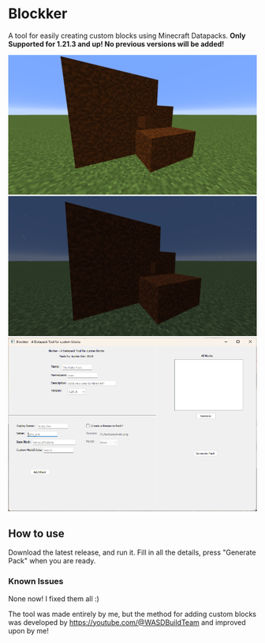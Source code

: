 # Blockker

A tool for easily creating custom blocks using Minecraft Datapacks.
**Only Supported for 1.21.3 and up! No previous versions will be added!**

![alt text](https://github.com/TheJupiterDev/Blockker/blob/main/lib/2024-10-24_16.08.13.png)
![alt text](https://github.com/TheJupiterDev/Blockker/blob/main/lib/2024-10-24_16.08.35.png)
![alt text](https://github.com/TheJupiterDev/Blockker/blob/main/lib/Screenshot%202024-10-24%20160157.png)


## How to use
Download the latest release, and run it.
Fill in all the details, press "Generate Pack" when you are ready.

### Known Issues
None now! I fixed them all :)

The tool was made entirely by me, but the method for adding custom blocks was developed by https://youtube.com/@WASDBuildTeam and improved upon by me!

